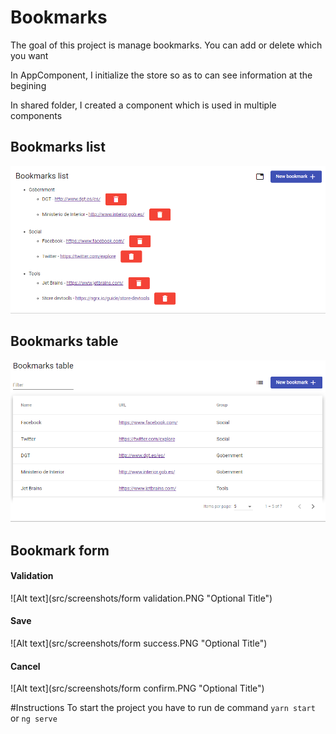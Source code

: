 # Bookmarks

The goal of this project is manage bookmarks. You can add or delete which you want

In AppComponent, I initialize the store so as to can see information at the begining

In shared folder, I created a component which is used in multiple components

## Bookmarks list
![Alt text](src/screenshots/list.PNG "Optional Title")

## Bookmarks table
![Alt text](src/screenshots/table.PNG "Optional Title")

## Bookmark form

#### Validation
![Alt text](src/screenshots/form validation.PNG "Optional Title")

#### Save
![Alt text](src/screenshots/form success.PNG "Optional Title")

#### Cancel 
![Alt text](src/screenshots/form confirm.PNG "Optional Title")


#Instructions
To start the project you have to run de command
`yarn start` or `ng serve`
